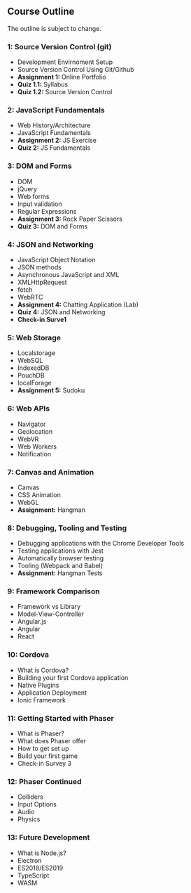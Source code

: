 ## Course Outline
The outline is subject to change.

###  1: Source Version Control (git)
* Development Envirnoment Setup
* Source Version Control Using Git/Github
* **Assignment 1:** Online Portfolio
* **Quiz 1.1:** Syllabus
* **Quiz 1.2:** Source Version Control

###  2: JavaScript Fundamentals
* Web History/Architecture
* JavaScript Fundamentals
* **Assignment 2:** JS Exercise
* **Quiz 2:** JS Fundamentals

###  3: DOM and Forms
* DOM
* jQuery
* Web forms
* Input validation
* Regular Expressions
* **Assignment 3:** Rock Paper Scissors
* **Quiz 3:** DOM and Forms

###  4: JSON and Networking
* JavaScript Object Notation
* JSON methods
* Asynchronous JavaScript and XML
* XMLHttpRequest
* fetch
* WebRTC
* **Assignment 4:** Chatting Application (Lab)
* **Quiz 4:** JSON and Networking
* **Check-in Surve1**

###  5: Web Storage
* Localstorage
* WebSQL
* IndexedDB
* PouchDB
* localForage
* **Assignment 5:** Sudoku

###  6: Web APIs
* Navigator
* Geolocation
* WebVR
* Web Workers
* Notification

###  7: Canvas and Animation
* Canvas
* CSS Animation
* WebGL
* **Assignment:** Hangman 

###  8: Debugging, Tooling and Testing
* Debugging applications with the Chrome Developer Tools
* Testing applications with Jest
* Automatically browser testing
* Tooling (Webpack and Babel)
* **Assignment:** Hangman Tests

###  9: Framework Comparison
* Framework vs Library
* Model-View-Controller
* Angular.js
* Angular
* React

###  10: Cordova
* What is Cordova?
* Building your first Cordova application
* Native Plugins
* Application Deployment
* Ionic Framework

###  11: Getting Started with Phaser
* What is Phaser?
* What does Phaser offer
* How to get set up
* Build your first game
* Check-in Survey 3

###  12: Phaser Continued
* Colliders
* Input Options
* Audio
* Physics

###  13: Future Development
* What is Node.js?
* Electron
* ES2018/ES2019
* TypeScript
* WASM